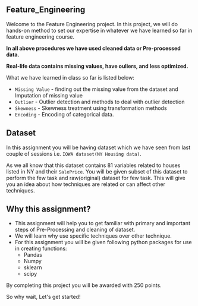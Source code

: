 ## Feature_Engineering
Welcome to the Feature Engineering project. In this project, we will do hands-on method to set our expertise in whatever we have learned
so far in feature engineering course. 

**In all above procedures we have used cleaned data or Pre-processed data.**

**Real-life data contains missing values, have ouliers, and less optimized.**

What we have learned in class so far is listed below:
* `Missing Value` - finding out the missing value from the dataset and Imputation of missing value
* `Outlier` - Outlier detection and methods to deal with outlier detection
* `Skewness` - Skewness treatment using transformation methods
* `Encoding` - Encoding of categorical data.

## Dataset
In this assignment you will be having dataset which we have seen from last couple of sessions i.e. `IOWA dataset(NY Housing data)`.

As we all know that this dataset contains 81 variables related to houses listed in NY and their `SalePrice`. 
You will be given subset of this dataset to perform the few task and raw(original) dataset for few task.
This will give you an idea about how techniques are related or can affect other techniques.

## Why this assignment?

* This assignment will help you to get familiar with primary and important steps of Pre-Processing and cleaning of dataset.
* We will learn why use specific techniques over other technique.
* For this assignment you will be given following python packages for use in creating functions:
    - Pandas
    - Numpy
    - sklearn
    - scipy
  
By completing this project you will be awarded with 250 points.

So why wait, Let's get started!
























